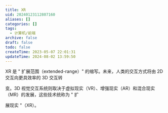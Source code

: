 ```yaml
---
title: XR
uid: 20240123112807160
aliases: []
categories: []
tags:
  - 计算机/前端
archive: false
draft: false
todo: false
createTime: 2023-05-07 22:01:31
updateTime: 2024-08-02 13:59:50
---
```


XR 是 " 扩展范围（extended-range）" 的缩写。未来，人类的交互方式将由 2D 交互向更具效率的 3D 交互转

变。3D 视觉交互系统则取决于虚拟现实（VR）、增强现实（AR）和混合现实（MR）的发展，这些技术统称为 " 扩

展现实 "（XR）。
